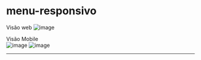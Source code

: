 # menu-responsivo

Visão web
![image](https://user-images.githubusercontent.com/103531482/193878363-2071299b-1c82-4b45-b6a9-95adbff4101d.png)

Visão Mobile <br>
![image](https://user-images.githubusercontent.com/103531482/193878573-0e58031c-6eb7-4421-ab05-74e10479c633.png)
![image](https://user-images.githubusercontent.com/103531482/193878610-faae95dd-61cd-40ba-b27c-3eb927548b0a.png)
****
